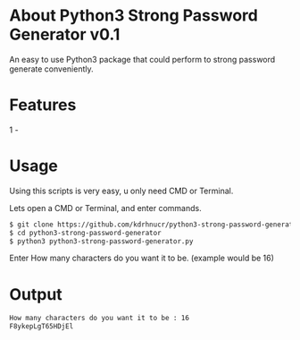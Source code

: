 # About Python3 Strong Password Generator v0.1
An easy to use Python3 package that could perform to strong password generate conveniently.
# Features
1 -
# Usage
Using this scripts is very easy, u only need CMD or Terminal.

Lets open a CMD or Terminal, and enter commands.
```sh
$ git clone https://github.com/kdrhnucr/python3-strong-password-generator.git
$ cd python3-strong-password-generator
$ python3 python3-strong-password-generator.py
```
Enter How many characters do you want it to be. (example would be 16)
# Output
```sh
How many characters do you want it to be : 16
F8ykepLgT65HDjEl
```
